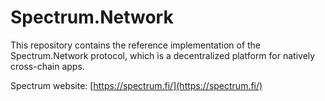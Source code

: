# Spectrum.Network

This repository contains the reference implementation of the
Spectrum.Network protocol, which is a decentralized platform for natively cross-chain apps.

Spectrum website: [https://spectrum.fi/](https://spectrum.fi/)
